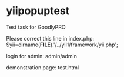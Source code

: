 # yiipopuptest

Test task for GoodlyPRO

Please correct this line in index.php:
$yii=dirname(__FILE__).'/../yii1/framework/yii.php';


login for admin: admin/admin

demonstration page: test.html
